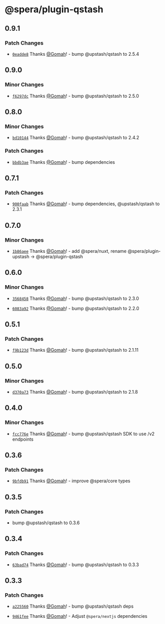 # @spera/plugin-qstash

## 0.9.1

### Patch Changes

- [`0eadde8`](https://github.com/Gomah/spera/commit/0eadde8a25966a19e7bdae84554a4127c37cf53f) Thanks [@Gomah](https://github.com/Gomah)! - bump @upstash/qstash to 2.5.4

## 0.9.0

### Minor Changes

- [`f6297dc`](https://github.com/Gomah/spera/commit/f6297dc4b81f1af35186e78f373705ea4a7cce78) Thanks [@Gomah](https://github.com/Gomah)! - bump @upstash/qstash to 2.5.0

## 0.8.0

### Minor Changes

- [`bd10144`](https://github.com/Gomah/spera/commit/bd10144ab20daf0fc0e39842b46275bfc2647c81) Thanks [@Gomah](https://github.com/Gomah)! - bump @upstash/qstash to 2.4.2

### Patch Changes

- [`bbdb3ae`](https://github.com/Gomah/spera/commit/bbdb3aed4dcd395ab5634e3b23a8031988b59b1b) Thanks [@Gomah](https://github.com/Gomah)! - bump dependencies

## 0.7.1

### Patch Changes

- [`900faab`](https://github.com/Gomah/spera/commit/900faabdb4be64600bf7d57aedcc30cbd5a49ea7) Thanks [@Gomah](https://github.com/Gomah)! - bump dependencies, @upstash/qstash to 2.3.1

## 0.7.0

### Minor Changes

- [`1b86aee`](https://github.com/Gomah/spera/commit/1b86aee9ab3db4d8bf622b93b70f44e1e73ff451) Thanks [@Gomah](https://github.com/Gomah)! - add @spera/nuxt, rename @spera/plugin-upstash -> @spera/plugin-qstash

## 0.6.0

### Minor Changes

- [`3568458`](https://github.com/Gomah/spera/commit/356845834308714ce87c7c532aefd935f38840bd) Thanks [@Gomah](https://github.com/Gomah)! - bump @upstash/qstash to 2.3.0

- [`6083a92`](https://github.com/Gomah/spera/commit/6083a92215dac166dbe8bf6b47f19eb481fa1c2a) Thanks [@Gomah](https://github.com/Gomah)! - bump @upstash/qstash to 2.2.0

## 0.5.1

### Patch Changes

- [`f9b123d`](https://github.com/Gomah/spera/commit/f9b123d845538cbbbd4ecacb050530e8ea76ef41) Thanks [@Gomah](https://github.com/Gomah)! - bump @upstash/qstash to 2.1.11

## 0.5.0

### Minor Changes

- [`d370a73`](https://github.com/Gomah/spera/commit/d370a732c5523841137c8b517c512b7f7bd72517) Thanks [@Gomah](https://github.com/Gomah)! - bump @upstash/qstash to 2.1.8

## 0.4.0

### Minor Changes

- [`fcc776e`](https://github.com/Gomah/spera/commit/fcc776e947b92aba4f770d70cb145214ff38b2c3) Thanks [@Gomah](https://github.com/Gomah)! - bump @upstash/qstash SDK to use /v2 endpoints

## 0.3.6

### Patch Changes

- [`9bfdb91`](https://github.com/Gomah/spera/commit/9bfdb91c3bdf029a7cb01bf39686db0d8be4e0ca) Thanks [@Gomah](https://github.com/Gomah)! - improve @spera/core types

## 0.3.5

### Patch Changes

- bump @upstash/qstash to 0.3.6

## 0.3.4

### Patch Changes

- [`63bad74`](https://github.com/Gomah/spera/commit/63bad74615387d4b0433165e08ab986d1fe63fde) Thanks [@Gomah](https://github.com/Gomah)! - bump @upstash/qstash to 0.3.3

## 0.3.3

### Patch Changes

- [`a225560`](https://github.com/Gomah/spera/commit/a2255607023d5f681acb256dd75d33d42441a64e) Thanks [@Gomah](https://github.com/Gomah)! - bump @upstash/qstash deps

- [`9461fee`](https://github.com/Gomah/spera/commit/9461fee77ae57df87e5e02970c2810c0a608553b) Thanks [@Gomah](https://github.com/Gomah)! - Adjust `@spera/nextjs` dependencies
